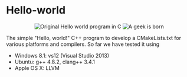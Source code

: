 Hello-world
===========

<p align="center">
  <img src="https://www.dropbox.com/s/7gm2fzkteg7oqrq/Hello-world--240x163.png?raw=true" alt="Original Hello world program in C"/>
  <img src="https://www.dropbox.com/s/yzukcqjkkfaltwk/Hello-world--A-geek-is-born-Ge10.jpg?raw=true" alt="A geek is born"/>
</p>

The simple "Hello, world!" C++ program to develop a CMakeLists.txt for various platforms and compilers.
So far we have tested it using
- Windows 8.1: vs12 (Visual Studio 2013)
- Ubuntu: g++ 4.8.2, clang++ 3.4.1
- Apple OS X: LLVM
